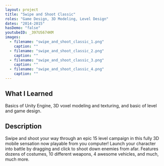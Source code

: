 ```yaml
---
layout: project
title: "Swipe and Shoot Classic"
roles: "Game Design, 3D Modeling, Level Design"
dates: "2014-2015"
hasDemo: "false"
youtubeID: _397US674KM
images:
  - filename: "swipe_and_shoot_classic_1.png"
    caption: ""
  - filename: "swipe_and_shoot_classic_2.png"
    caption: ""
  - filename: "swipe_and_shoot_classic_3.png"
    caption: ""
  - filename: "swipe_and_shoot_classic_4.png"
    caption: ""
---
```


## What I Learned
Basics of Unity Engine, 3D voxel modeling and texturing, and basic of level and game design.

## Description

Swipe and shoot your way through an epic 15 level campaign in this fully 3D mobile sensation now playable from you computer! Launch your character into battle by dragging and click to shoot down enemies from afar. Features dozens of costumes, 10 different weapons, 4 awesome vehicles, and much, much more.

